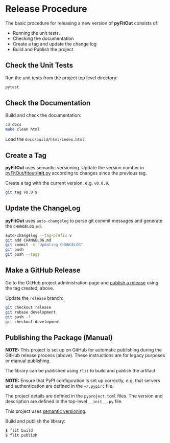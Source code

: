 # Release Procedure
The basic procedure for releasing a new version of **pyFitOut** consists of:
- Running the unit tests.
- Checking the documentation
- Create a tag and update the change log
- Build and Publish the project

## Check the Unit Tests

Run the unit tests from the project top level directory:
```bash
pytest
```

## Check the Documentation

Build and check the documentation:
```bash
cd docs
make clean html
```

Load the `docs/build/html/index.html`.

## Create a Tag

**pyFitOut** uses semantic versioning. Update the version number in [pyFitOut/fitout/__init__.py](pyFitOut/fitout/__init__.py) according to changes since the previous tag.

Create a tag with the current version, e.g. `v0.0.9`.
```bash
git tag v0.0.9
```

## Update the ChangeLog

**pyFitOut** uses `auto-changelog` to parse git commit messages and generate the `CHANGELOG.md`.

```bash
auto-changelog --tag-prefix v
git add CHANGELOG.md
git commit -m "Updating CHANGELOG"
git push
git push --tags
```

## Make a GitHub Release

Go to the GitHub project administration page and [publish a release](https://github.com/kev-m/pyFitOut/releases/new) using the tag created, above.

Update the `release` branch:
```bash
git checkout release
git rebase development
git push -f
git checkout development
```

## Publishing the Package (Manual)

**NOTE:** This project is set up on GitHub for automatic publishing during the GitHub release process (above).
These instructions are for legacy purposes or manual publishing.

The library can be published using `flit` to build and publish the artifact.

**NOTE:** Ensure that PyPI configuration is set up correctly, e.g. that servers and authentication are defined in the `~/.pypirc` file.

The project details are defined in the `pyproject.toml` files. The version and description are defined in the top-level `__init__.py` file.

This project uses [semantic versioning](https://semver.org/).

Build and publish the library:
```bash
$ flit build
$ flit publish
```